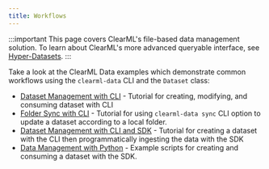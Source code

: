 ```yaml
---
title: Workflows 
---
```


:::important
This page covers ClearML's file-based data management solution. To learn about ClearML's more advanced queryable 
interface, see [Hyper-Datasets](../../hyperdatasets/overview.md).
:::

Take a look at the ClearML Data examples which demonstrate common workflows using the `clearml-data` CLI and the 
`Dataset` class:
* [Dataset Management with CLI](data_man_simple.md) - Tutorial for creating, modifying, and consuming dataset with CLI
* [Folder Sync with CLI](data_man_folder_sync.md) - Tutorial for using `clearml-data sync` CLI option to update a dataset according 
  to a local folder.
* [Dataset Management with CLI and SDK](data_man_cifar_classification.md) - Tutorial for creating a dataset with the CLI
  then programmatically ingesting the data with the SDK
* [Data Management with Python](data_man_python.md) - Example scripts for creating and consuming a dataset with the SDK. 
